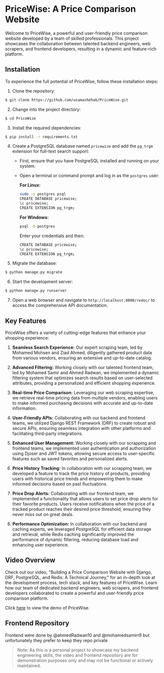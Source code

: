 # PriceWise: A Price Comparison Website

Welcome to PriceWise, a powerful and user-friendly price comparison website developed by a team of skilled professionals. This project showcases the collaboration between talented backend engineers, web scrapers, and frontend developers, resulting in a dynamic and feature-rich platform.

## Installation

To experience the full potential of PriceWise, follow these installation steps:

1. Clone the repository:

```bash
$ git clone https://github.com/usamashehab/PriceWise.git
```

2. Change into the project directory:

```bash
$ cd PriceWise
```

3. Install the required dependencies:

```bash
$ pip install -r requirements.txt
```

4. Create a PostgreSQL database named `pricewise` and add the `pg_trgm` extension for full-text search support:

   - First, ensure that you have PostgreSQL installed and running on your system.
   - Open a terminal or command prompt and log in as the `postgres` user:

     **For Linux:**

     ```bash
     sudo -u postgres psql
     CREATE DATABASE pricewise;
     \c pricewise;
     CREATE EXTENSION pg_trgm;
     ```

     **For Windows:**

     ```bash
     psql -U postgres
     ```

     Enter your credentials and then:

     ```bash
     CREATE DATABASE pricewise;
     \c pricewise;
     CREATE EXTENSION pg_trgm;
     ```

5. Migrate the database:

```bash
$ python manage.py migrate
```

6. Start the development server:

```bash
$ python manage.py runserver
```

7. Open a web browser and navigate to `http://localhost:8000/redoc/` to access the comprehensive API documentation.

## Key Features

PriceWise offers a variety of cutting-edge features that enhance your shopping experience:

1. **Seamless Search Experience:** Our expert scraping team, led by Mohamed Mohsen and Ziad Ahmed, diligently gathered product data from various vendors, ensuring an extensive and up-to-date catalog.

2. **Advanced Filtering:** Working closely with our talented frontend team, led by Mohamed Samir and Ahmed Radwan, we implemented a dynamic filtering system that optimizes search results based on user-selected attributes, providing a personalized and efficient shopping experience.

3. **Real-time Price Comparison:** Leveraging our web scraping expertise, we retrieve real-time pricing data from multiple vendors, enabling users to make informed purchasing decisions with accurate and up-to-date information.

4. **User-Friendly APIs:** Collaborating with our backend and frontend teams, we utilized Django REST Framework (DRF) to create robust and secure APIs, ensuring seamless integration with other platforms and facilitating third-party integrations.

5. **Enhanced User Management:** Working closely with our scrapping and frontend teams, we implemented user authentication and authorization using Djoser and JWT tokens, allowing secure access to user-specific features such as saved favorites and personalized alerts.

6. **Price History Tracking:** In collaboration with our scrapping team, we developed a feature to track the price history of products, providing users with historical price trends and empowering them to make informed decisions based on past fluctuations.

7. **Price Drop Alerts:** Collaborating with our frontend team, we implemented a functionality that allows users to set price drop alerts for their favorite products. Users receive notifications when the price of a tracked product reaches their desired price threshold, ensuring they never miss out on great deals.

8. **Performance Optimization:** In collaboration with our backend and caching experts, we leveraged PostgreSQL for efficient data storage and retrieval, while Redis caching significantly improved the performance of dynamic filtering, reducing database load and enhancing user experience.

## Video Overview

Check out our video, "Building a Price Comparison Website with Django, DRF, PostgreSQL, and Redis: A Technical Journey," for an in-depth look at the development process, tech stack, and key features of PriceWise. Learn how our team of dedicated backend engineers, web scrapers, and frontend developers collaborated to create a powerful and user-friendly price comparison platform.

Click [here](https://www.youtube.com/watch?v=mLfHl-fCl-k) to view the demo of PriceWise.

## Frontend Repository
Frontend were done by @ahmedRadwan10 and @mohamedsamirr9 but unfortunately they prefer to keep they repo private


> Note: As this is a personal project to showcase my backend engineering skills, the video and frontend repository are for demonstration purposes only and may not be functional or actively maintained.
